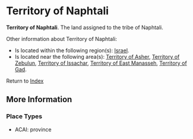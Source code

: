 # Territory of Naphtali
**Territory of Naphtali**. 
The land assigned to the tribe of Naphtali. 




Other information about Territory of Naphtali:


* Is located within the following region(s): 
[Israel](Israel.md). 
* Is located near the following area(s): 
[Territory of Asher](TerritoryOfAsher.md), [Territory of Zebulun](TerritoryOfZebulun.md), [Territory of Issachar](TerritoryOfIssachar.md), [Territory of East Manasseh](TerritoryOfEastManasseh.md), [Territory of Gad](TerritoryOfGad.md). 








Return to [Index](00-Index.md)

## More Information

### Place Types

* ACAI: province




